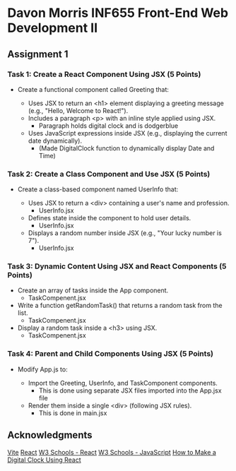 # Davon Morris INF655 Front-End Web Development II 
## Assignment 1

### Task 1: Create a React Component Using JSX (5 Points)
- Create a functional component called Greeting that:

    - Uses JSX to return an \<h1\> element displaying a greeting message (e.g., "Hello, Welcome to React!").
    - Includes a paragraph \<p\> with an inline style applied using JSX.
        - Paragraph holds digital clock and is dodgerblue
    - Uses JavaScript expressions inside JSX (e.g., displaying the current date dynamically).
        - (Made DigitalClock function to dynamically display Date and Time)   


### Task 2: Create a Class Component and Use JSX (5 Points)
- Create a class-based component named UserInfo that:

    - Uses JSX to return a \<div\> containing a user's name and profession.
        - UserInfo.jsx
    - Defines state inside the component to hold user details.
        - UserInfo.jsx
    - Displays a random number inside JSX (e.g., "Your lucky number is 7").
        - UserInfo.jsx


### Task 3: Dynamic Content Using JSX and React Components (5 Points)
- Create an array of tasks inside the App component.
    - TaskCompenent.jsx
- Write a function getRandomTask() that returns a random task from the list.
    - TaskCompenent.jsx
- Display a random task inside a \<h3\> using JSX.
    - TaskCompenent.jsx


### Task 4: Parent and Child Components Using JSX (5 Points)
- Modify App.js to:

    - Import the Greeting, UserInfo, and TaskComponent components.
        - This is done using separate JSX files imported into the App.jsx file
    - Render them inside a single \<div\> (following JSX rules).
        - This is done in main.jsx    



## Acknowledgments

[Vite](https://vite.dev/)
[React](https://react.dev/)
[W3 Schools - React](https://www.w3schools.com/react/default.asp)
[W3 Schools - JavaScript](https://www.w3schools.com/js/default.asp)
[How to Make a Digital Clock Using React](https://www.educative.io/answers/how-to-create-a-dynamic-digital-clock-in-react)
